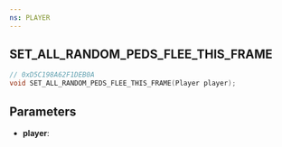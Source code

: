 ```yaml
---
ns: PLAYER
---
```

## SET_ALL_RANDOM_PEDS_FLEE_THIS_FRAME

```c
// 0xD5C198A62F1DEB0A
void SET_ALL_RANDOM_PEDS_FLEE_THIS_FRAME(Player player);
```

## Parameters
* **player**:
